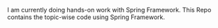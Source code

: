 I am currently doing hands-on work with Spring Framework.
This Repo contains the topic-wise code using Spring Framework.



